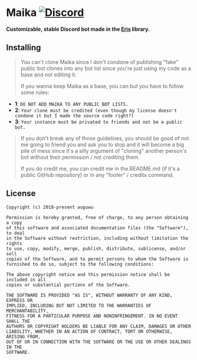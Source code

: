 # Maika [![Discord](https://discordapp.com/api/guilds/382725233695522816/embed.png)](https://discord.gg/7TtMP2n)
**Customizable, stable Discord bot made in the [Eris](https://abal.moe/Eris) library.**

## Installing
> You can't clone Maika since I don't condone of publishing "fake" public bot clones into any bot list since you're just using my code as a base and not editing it.
>
> If you wanna keep Maika as a base, you can but you have to follow some rules:

* **1**: `DO NOT ADD MAIKA TO ANY PUBLIC BOT LISTS.`
* **2**: `Your clone must be credited (even though my license doesn't condone it but I made the source code right?)`
* **3**: `Your instance must be privated to friends and not be a public bot.`

> If you don't break any of those guidelines, you should be good of not me going to friend you and ask you to stop and it will become a big pile of mess since it's a silly argument of "cloning" another person's bot without their permission / not crediting them.
>
> If you do credit me, you can credit me in the README.md (if it's a public GitHub repository) or in any "footer" / credits command.

## License
```
Copyright (c) 2018-present auguwu

Permission is hereby granted, free of charge, to any person obtaining a copy
of this software and associated documentation files (the "Software"), to deal
in the Software without restriction, including without limitation the rights
to use, copy, modify, merge, publish, distribute, sublicense, and/or sell
copies of the Software, and to permit persons to whom the Software is
furnished to do so, subject to the following conditions:

The above copyright notice and this permission notice shall be included in all
copies or substantial portions of the Software.

THE SOFTWARE IS PROVIDED "AS IS", WITHOUT WARRANTY OF ANY KIND, EXPRESS OR
IMPLIED, INCLUDING BUT NOT LIMITED TO THE WARRANTIES OF MERCHANTABILITY,
FITNESS FOR A PARTICULAR PURPOSE AND NONINFRINGEMENT. IN NO EVENT SHALL THE
AUTHORS OR COPYRIGHT HOLDERS BE LIABLE FOR ANY CLAIM, DAMAGES OR OTHER
LIABILITY, WHETHER IN AN ACTION OF CONTRACT, TORT OR OTHERWISE, ARISING FROM,
OUT OF OR IN CONNECTION WITH THE SOFTWARE OR THE USE OR OTHER DEALINGS IN THE
SOFTWARE.
```